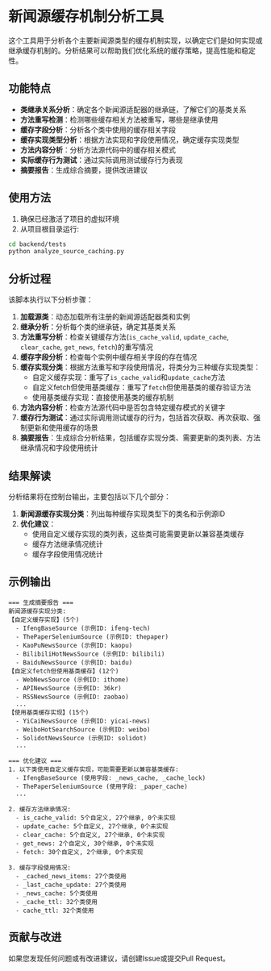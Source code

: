 # 新闻源缓存机制分析工具

这个工具用于分析各个主要新闻源类型的缓存机制实现，以确定它们是如何实现或继承缓存机制的。分析结果可以帮助我们优化系统的缓存策略，提高性能和稳定性。

## 功能特点

- **类继承关系分析**：确定各个新闻源适配器的继承链，了解它们的基类关系
- **方法重写检测**：检测哪些缓存相关方法被重写，哪些是继承使用
- **缓存字段分析**：分析各个类中使用的缓存相关字段
- **缓存实现类型分析**：根据方法实现和字段使用情况，确定缓存实现类型
- **方法内容分析**：分析方法源代码中的缓存相关模式
- **实际缓存行为测试**：通过实际调用测试缓存行为表现
- **摘要报告**：生成综合摘要，提供改进建议

## 使用方法

1. 确保已经激活了项目的虚拟环境
2. 从项目根目录运行:

```bash
cd backend/tests
python analyze_source_caching.py
```

## 分析过程

该脚本执行以下分析步骤：

1. **加载源类**：动态加载所有注册的新闻源适配器类和实例
2. **继承分析**：分析每个类的继承链，确定其基类关系
3. **方法重写分析**：检查关键缓存方法(`is_cache_valid`, `update_cache`, `clear_cache`, `get_news`, `fetch`)的重写情况
4. **缓存字段分析**：检查每个实例中缓存相关字段的存在情况
5. **缓存实现分类**：根据方法重写和字段使用情况，将类分为三种缓存实现类型：
   - 自定义缓存实现：重写了`is_cache_valid`和`update_cache`方法
   - 自定义fetch但使用基类缓存：重写了`fetch`但使用基类的缓存验证方法
   - 使用基类缓存实现：直接使用基类的缓存机制
6. **方法内容分析**：检查方法源代码中是否包含特定缓存模式的关键字
7. **缓存行为测试**：通过实际调用测试缓存的行为，包括首次获取、再次获取、强制更新和使用缓存的场景
8. **摘要报告**：生成综合分析结果，包括缓存实现分类、需要更新的类列表、方法继承情况和字段使用统计

## 结果解读

分析结果将在控制台输出，主要包括以下几个部分：

1. **新闻源缓存实现分类**：列出每种缓存实现类型下的类名和示例源ID
2. **优化建议**：
   - 使用自定义缓存实现的类列表，这些类可能需要更新以兼容基类缓存
   - 缓存方法继承情况统计
   - 缓存字段使用情况统计

## 示例输出

```
=== 生成摘要报告 ===
新闻源缓存实现分类:
【自定义缓存实现】(5个)
  - IfengBaseSource (示例ID: ifeng-tech)
  - ThePaperSeleniumSource (示例ID: thepaper)
  - KaoPuNewsSource (示例ID: kaopu)
  - BilibiliHotNewsSource (示例ID: bilibili)
  - BaiduNewsSource (示例ID: baidu)
【自定义fetch但使用基类缓存】(12个)
  - WebNewsSource (示例ID: ithome)
  - APINewsSource (示例ID: 36kr)
  - RSSNewsSource (示例ID: zaobao)
  ...
【使用基类缓存实现】(15个)
  - YiCaiNewsSource (示例ID: yicai-news)
  - WeiboHotSearchSource (示例ID: weibo)
  - SolidotNewsSource (示例ID: solidot)
  ...

=== 优化建议 ===
1. 以下类使用自定义缓存实现，可能需要更新以兼容基类缓存:
  - IfengBaseSource (使用字段: _news_cache, _cache_lock)
  - ThePaperSeleniumSource (使用字段: _paper_cache)
  ...

2. 缓存方法继承情况:
  - is_cache_valid: 5个自定义, 27个继承, 0个未实现
  - update_cache: 5个自定义, 27个继承, 0个未实现
  - clear_cache: 5个自定义, 27个继承, 0个未实现
  - get_news: 2个自定义, 30个继承, 0个未实现
  - fetch: 30个自定义, 2个继承, 0个未实现

3. 缓存字段使用情况:
  - _cached_news_items: 27个类使用
  - _last_cache_update: 27个类使用
  - _news_cache: 5个类使用
  - _cache_ttl: 32个类使用
  - cache_ttl: 32个类使用
```

## 贡献与改进

如果您发现任何问题或有改进建议，请创建Issue或提交Pull Request。 